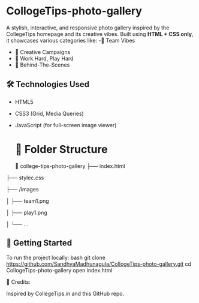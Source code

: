 # CollogeTips-photo-gallery
A stylish, interactive, and responsive photo gallery inspired by the CollegeTips homepage and its creative vibes. Built using **HTML + CSS only**, it showcases various categories like:
-🤝 Team Vibes  
- 🎨 Creative Campaigns  
- 🥳 Work Hard, Play Hard  
- 🎥 Behind-The-Scenes

## 🛠️ Technologies Used
- HTML5
- CSS3 (Grid, Media Queries)
- JavaScript (for full-screen image viewer)

  # 📁 Folder Structure
  📂 college-tips-photo-gallery
├── index.html

├── stylec.css

├── /images

│ ├── team1.png

│ ├── play1.png

│ └── ...

## 🚀 Getting Started
To run the project locally:
bash
git clone https://github.com/SandhyaMadhunagula/CollogeTips-photo-gallery.git
cd CollogeTips-photo-gallery
open index.html

📢 Credits:

Inspired by CollegeTips.in and this GitHub repo.

